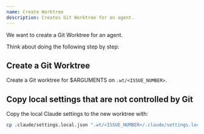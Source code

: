 ```yaml
---
name: Create Worktree
description: Creates Git Worktree for an agent.
---
```


We want to create a Git Worktree for an agent.

Think about doing the following step by step:

## Create a Git Worktree

Create a Git worktree for $ARGUMENTS on `.wt/<ISSUE_NUMBER>`.

## Copy local settings that are not controlled by Git

Copy the local Claude settings to the new worktree with:

```sh
cp .claude/settings.local.json ".wt/<ISSUE_NUMBER>/.claude/settings.local.json"
```
